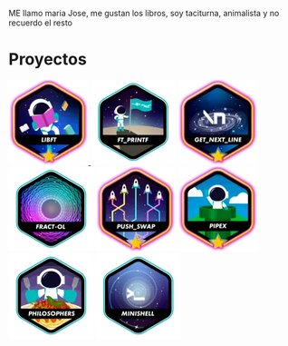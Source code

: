 ME llamo maria Jose, me gustan los libros, soy taciturna, animalista y no recuerdo el resto

<h1>Proyectos</h1>
<a href="https://github.com/100tfko/Libft-v7"><img src="https://github.com/leogaudin/42_project_badges/raw/main/badges/libft_bonus_max.webp"> </a>
<a href="https://github.com/100tfko/Ft-printf">
<img src="https://github.com/leogaudin/42_project_badges/raw/main/badges/ft_printf.webp"/></a>
<a href="https://github.com/100tfko/Get_next_line">
<img src="https://github.com/leogaudin/42_project_badges/raw/main/badges/get_next_line_bonus_max.webp"/></a>
<a href="https://github.com/100tfko/Fractol">
<img src="https://github.com/leogaudin/42_project_badges/raw/main/badges/fract-ol.webp"/></a>
<a href="https://github.com/100tfko/Push_swap">
<img src="https://github.com/leogaudin/42_project_badges/raw/main/badges/push_swap_bonus_max.webp"/></a>
<a href="https://github.com/100tfko/Pipex">
<img src="https://github.com/leogaudin/42_project_badges/raw/main/badges/pipex_bonus_max.webp"/></a>
<a href="https://github.com/100tfko/Philosophers">
<img src="https://github.com/leogaudin/42_project_badges/raw/main/badges/philosophers.webp"/></a>
<a href="https://github.com/100tfko/Minishell">
<img src="https://github.com/leogaudin/42_project_badges/raw/main/badges/minishell.webp"/></a>




